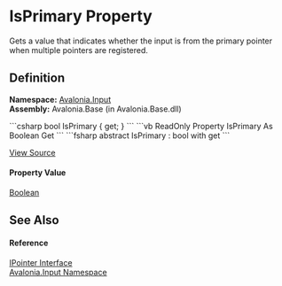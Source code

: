 # IsPrimary Property


Gets a value that indicates whether the input is from the primary pointer when multiple pointers are registered.



## Definition
**Namespace:** <a href="N_Avalonia_Input">Avalonia.Input</a>  
**Assembly:** Avalonia.Base (in Avalonia.Base.dll)

<Tabs groupId="api-code-preview">
<TabItem value="csharp" label="C#">
```csharp
bool IsPrimary { get; }
```
</TabItem>
<TabItem value="vb" label="VB">
```vb
ReadOnly Property IsPrimary As Boolean
	Get
```
</TabItem>
<TabItem value="fsharp" label="F#">
```fsharp
abstract IsPrimary : bool with get
```
</TabItem>
</Tabs>



<a href="https://github.com/AvaloniaUI/Avalonia/tree/master/src/Avalonia.Base/Input/IPointer.cs" title="View the source code">View Source</a>



#### Property Value
<a href="https://learn.microsoft.com/dotnet/api/system.boolean" target="_blank" rel="noopener noreferrer">Boolean</a>

## See Also


#### Reference
<a href="T_Avalonia_Input_IPointer">IPointer Interface</a>  
<a href="N_Avalonia_Input">Avalonia.Input Namespace</a>  

